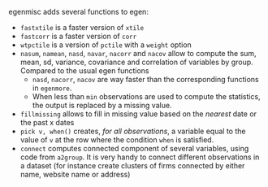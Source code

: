 egenmisc adds several functions to egen:
- `fastxtile` is a faster version of `xtile`
- `fastcorr` is a faster version of `corr`
- `wtpctile` is a version of `pctile` with a `weight` option
- `nasum`, `namean`, `nasd`, `navar`,   `nacorr` and `nacov` allow to compute the sum, mean, sd, variance, covariance and correlation of variables by group. Compared to the usual egen functions
	- `nasd`, `nacorr`, `nacov` are way faster than the corresponding functions in `egenmore`.
	- When less than `min` observations are used to compute the statistics, the output is replaced by a missing value.
- `fillmissing` allows to fill in missing value based on the *nearest* date or the past x dates
- `pick v, when()` creates, *for all observations*, a variable equal to the value of `v` at the row where the condition `when` is satisfied. 
- `connect` computes connected component of several variables, using code from `a2group`. It is very handy to connect different observations in a dataset (for instance create clusters of firms connected by either name, website name or address)

